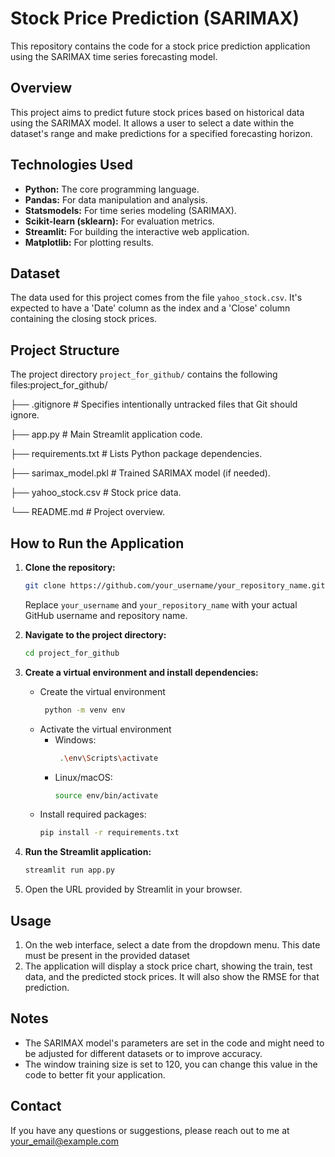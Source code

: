 # Stock Price Prediction (SARIMAX)

This repository contains the code for a stock price prediction application using the SARIMAX time series forecasting model.

## Overview

This project aims to predict future stock prices based on historical data using the SARIMAX model. It allows a user to select a date within the dataset's range and make predictions for a specified forecasting horizon.

## Technologies Used

*   **Python:** The core programming language.
*   **Pandas:** For data manipulation and analysis.
*   **Statsmodels:** For time series modeling (SARIMAX).
*   **Scikit-learn (sklearn):** For evaluation metrics.
*   **Streamlit:** For building the interactive web application.
*   **Matplotlib:** For plotting results.

## Dataset

The data used for this project comes from the file `yahoo_stock.csv`. It's expected to have a 'Date' column as the index and a 'Close' column containing the closing stock prices.

## Project Structure

The project directory `project_for_github/` contains the following files:project_for_github/

├── .gitignore # Specifies intentionally untracked files that Git should ignore.

├── app.py # Main Streamlit application code.

├── requirements.txt # Lists Python package dependencies.

├── sarimax_model.pkl # Trained SARIMAX model (if needed).

├── yahoo_stock.csv # Stock price data.

└── README.md # Project overview.


## How to Run the Application

1.  **Clone the repository:**

    ```bash
    git clone https://github.com/your_username/your_repository_name.git
    ```
    Replace `your_username` and `your_repository_name` with your actual GitHub username and repository name.

2.  **Navigate to the project directory:**
    ```bash
    cd project_for_github
    ```

3.  **Create a virtual environment and install dependencies:**

    * Create the virtual environment
        ```bash
         python -m venv env
         ```
    * Activate the virtual environment
      *  Windows:
          ```bash
           .\env\Scripts\activate
           ```
      *  Linux/macOS:
          ```bash
          source env/bin/activate
          ```
    * Install required packages:
        ```bash
        pip install -r requirements.txt
        ```

4.  **Run the Streamlit application:**

    ```bash
    streamlit run app.py
    ```

5.  Open the URL provided by Streamlit in your browser.

## Usage

1.  On the web interface, select a date from the dropdown menu. This date must be present in the provided dataset
2.  The application will display a stock price chart, showing the train, test data, and the predicted stock prices. It will also show the RMSE for that prediction.

## Notes
*   The SARIMAX model's parameters are set in the code and might need to be adjusted for different datasets or to improve accuracy.
* The window training size is set to 120, you can change this value in the code to better fit your application.

## Contact

If you have any questions or suggestions, please reach out to me at your_email@example.com
